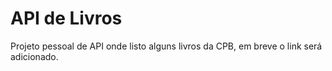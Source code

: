 # API de Livros

Projeto pessoal de API onde listo alguns livros da CPB, em breve o link será
adicionado.
